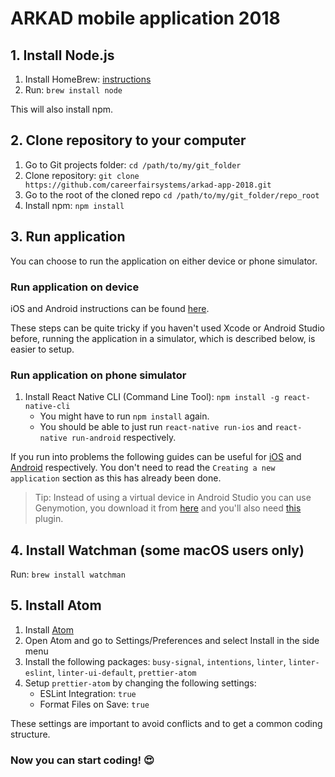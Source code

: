 # ARKAD mobile application 2018

## 1. Install Node.js

1. Install HomeBrew: [instructions](https://docs.brew.sh/Installation)
2. Run: `brew install node`

This will also install npm.

## 2. Clone repository to your computer

1. Go to Git projects folder: `cd /path/to/my/git_folder`
2. Clone repository: `git clone https://github.com/careerfairsystems/arkad-app-2018.git`
3. Go to the root of the cloned repo `cd /path/to/my/git_folder/repo_root`
4. Install npm: `npm install`

## 3. Run application

You can choose to run the application on either device or phone simulator.

### Run application on device

iOS and Android instructions can be found [here](https://facebook.github.io/react-native/docs/running-on-device.html).

These steps can be quite tricky if you haven't used Xcode or Android Studio before, running the application in a simulator, which is described below, is easier to setup.

### Run application on phone simulator

1. Install React Native CLI (Command Line Tool): `npm install -g react-native-cli`
   * You might have to run `npm install` again.
   * You should be able to just run `react-native run-ios` and `react-native run-android` respectively.

If you run into problems the following guides can be useful for [iOS](https://facebook.github.io/react-native/docs/getting-started.html#xcode) and [Android](https://facebook.github.io/react-native/docs/getting-started.html#java-development-kit) respectively. You don't need to read the `Creating a new application` section as this has already been done.

> Tip: Instead of using a virtual device in Android Studio you can use Genymotion, you download it from [here](https://www.genymotion.com/fun-zone/) and you'll also need [this](https://www.genymotion.com/plugins/) plugin.

## 4. Install Watchman (some macOS users only)

Run: `brew install watchman`

## 5. Install Atom

1. Install [Atom](https://atom.io)
2. Open Atom and go to Settings/Preferences and select Install in the side menu
3. Install the following packages: `busy-signal`, `intentions`, `linter`, `linter-eslint`, `linter-ui-default`, `prettier-atom`
4. Setup `prettier-atom` by changing the following settings:
   * ESLint Integration: `true`
   * Format Files on Save: `true`

These settings are important to avoid conflicts and to get a common coding structure.

### Now you can start coding! :heart_eyes:
